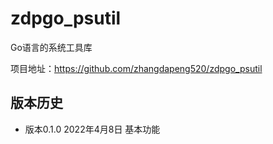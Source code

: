 # zdpgo_psutil

Go语言的系统工具库

项目地址：https://github.com/zhangdapeng520/zdpgo_psutil

## 版本历史

- 版本0.1.0 2022年4月8日 基本功能

